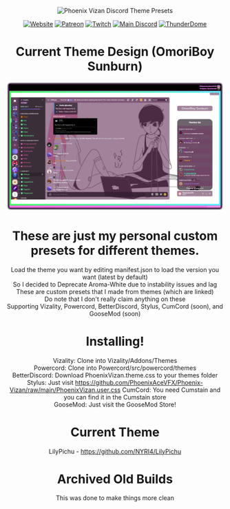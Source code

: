 <div align='center'>  

![Phoenix Vizan Discord Theme Presets](banner.png)

[![Website](https://img.shields.io/website?down_color=Black&down_message=Online&label=Trigon%20Systems%20&style=for-the-badge&up_color=Lime&up_message=Online&url=https%3A%2F%2Ftrigon.systems)](https://trigon.systems)
[![Patreon](https://img.shields.io/badge/Patreon-Donate-pink?style=for-the-badge)](https://www.patreon.com/PhoenixAceVFX)
[![Twitch](https://img.shields.io/twitch/status/PhoenixAceVFX?label=PhoenixAceVFX%20Live&style=for-the-badge)](https://www.twitch.tv/PhoenixAceVFX)
[![Main Discord](https://img.shields.io/discord/832050220345982977?style=for-the-badge&logo=appveyor?color=%23ff0000&label=The%20Black%20Arms)](https://go.trigon.systems/Discord)
[![ThunderDome](https://img.shields.io/discord/930471915200585748?style=for-the-badge&logo=appveyor?color=%23ff0000&label=The%20ThunderDome)](https://go.trigon.systems/ThunderDome) 

# Current Theme Design (OmoriBoy Sunburn)  
![V13 OmoriBoy Sunburn Revision Preview](Discord_0wDTJSypUU.png)

# These are just my personal custom presets for different themes.  
Load the theme you want by editing manifest.json to load the version you want (latest by default)  
So I decided to Deprecate Aroma-White due to instability issues and lag  
These are custom presets that I made from themes (which are linked)  
Do note that I don't really claim anything on these  
Supporting Vizality, Powercord, BetterDiscord, Stylus, CumCord (soon), and GooseMod (soon)  
# Installing!  
Vizality: Clone into Vizality/Addons/Themes  
Powercord: Clone into Powercord/src/powercord/themes  
BetterDiscord: Download PhoenixVizan.theme.css to your themes folder  
Stylus: Just visit https://github.com/PhoenixAceVFX/Phoenix-Vizan/raw/main/PhoenixVizan.user.css
CumCord: You need Cumstain and you can find it in the Cumstain store  
GooseMod: Just visit the GooseMod Store!  
# Current Theme  
LilyPichu - https://github.com/NYRI4/LilyPichu  
# Archived Old Builds  
This was done to make things more clean  
